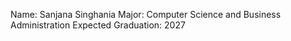 Name: Sanjana Singhania
Major: Computer Science and Business Administration
Expected Graduation: 2027
